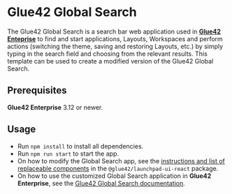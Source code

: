 # Glue42 Global Search

The Glue42 Global Search is a search bar web application used in [**Glue42 Enteprise**](https://glue42.com/enterprise/) to find and start applications, Layouts, Workspaces and perform actions (switching the theme, saving and restoring Layouts, etc.) by simply typing in the search field and choosing from the relevant results. This template can be used to create a modified version of the Glue42 Global Search.

## Prerequisites

**Glue42 Enterprise** 3.12 or newer.

## Usage

- Run `npm install` to install all dependencies.
- Run `npm run start` to start the app.
- On how to modify the Global Search app, see the [instructions and list of replaceable components](https://www.npmjs.com/package/@glue42/launchpad-ui-react) in the `@glue42/launchpad-ui-react` package.
- On how to use the customized Global Search application in **Glue42 Enterprise**, see the [Glue42 Global Search documentation](https://docs.glue42.com/glue42-concepts/global-search/index.html).
